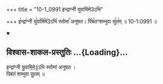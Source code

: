 +++
title = "10-1_0991 इन्द्राग्नी युवामिमे3ऽभि"

+++
इ꣡न्द्रा꣢ग्नी यु꣣वा꣢मि꣣मे꣢3ऽभि꣡ स्तोमा꣢꣯ अनूषत। पि꣡ब꣢तꣳशम्भुवा सु꣣त꣢म् ॥ 10-1:0991 ॥

<div class="js_include" newlevelforh1="2" title="विश्वास-शाकल-प्रस्तुतिः" unfilled url="/vedAH_Rk/shAkalam/saMhitA/vishvAsa-prastutiH/06/060/07_indrAgnI_yuvAmime3_abhi.md">
<details open><summary><h2>विश्वास-शाकल-प्रस्तुतिः ...{Loading}...</h2></summary>


इन्द्रा॑ग्नी यु॒वामि॒मे॒३॒॑ऽभि स्तोमा॑ अनूषत ।  
पिब॑तं शम्भुवा सु॒तम् ॥

</details>
</div>